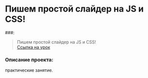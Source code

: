 # Пишем простой слайдер на JS и CSS!
###:
> Пишем простой слайдер на JS и CSS!</br>
> [Ссылка на урок](https://youtu.be/UsLpqTXd5vs?si=XNjoBn9_r4VU1C_w)

### Описание проекта:
практические занятие.
